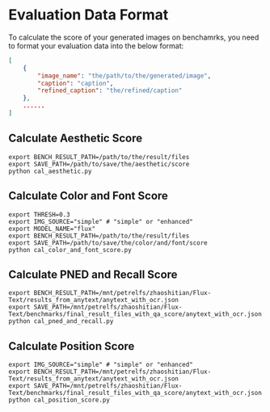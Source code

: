 # Evaluation Data Format

To calculate the score of your generated images on benchamrks, you need to format your evaluation data into the below format:
```json
[
    {
        "image_name": "the/path/to/the/generated/image",
        "caption": "caption",
        "refined_caption": "the/refined/caption"
    },
    ......
]
```

## Calculate Aesthetic Score
```shell
export BENCH_RESULT_PATH=/path/to/the/result/files
export SAVE_PATH=/path/to/save/the/aesthetic/score
python cal_aesthetic.py
```

## Calculate Color and Font Score
```shell
export THRESH=0.3
export IMG_SOURCE="simple" # "simple" or "enhanced"
export MODEL_NAME="flux"
export BENCH_RESULT_PATH=/path/to/the/result/files
export SAVE_PATH=/path/to/save/the/color/and/font/score
python cal_color_and_font_score.py
```

## Calculate PNED and Recall Score
```shell
export BENCH_RESULT_PATH=/mnt/petrelfs/zhaoshitian/Flux-Text/results_from_anytext/anytext_with_ocr.json
export SAVE_PATH=/mnt/petrelfs/zhaoshitian/Flux-Text/benchmarks/final_result_files_with_qa_score/anytext_with_ocr.json
python cal_pned_and_recall.py
```

## Calculate Position Score
```shell
export IMG_SOURCE="simple" # "simple" or "enhanced"
export BENCH_RESULT_PATH=/mnt/petrelfs/zhaoshitian/Flux-Text/results_from_anytext/anytext_with_ocr.json
export SAVE_PATH=/mnt/petrelfs/zhaoshitian/Flux-Text/benchmarks/final_result_files_with_qa_score/anytext_with_ocr.json
python cal_position_score.py
```
